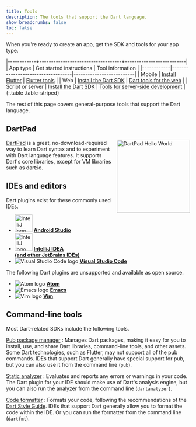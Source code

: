 ```yaml
---
title: Tools
description: The tools that support the Dart language.
show_breadcrumbs: false
toc: false
---
```


When you're ready to create an app,
get the SDK and tools for your app type.

|------------+-----------------------------------+--------------------------|
| App type   | Get started instructions          | Tool information         |
|------------|-----------------------------------|--------------------------|
| Mobile | [Install Flutter]({{site.flutter}}/setup) | [Flutter tools](https://flutter.io/using-ide/) |
| Web    | [Install the Dart SDK]({{site.webdev}}/tools/sdk) | [Dart tools for the web]({{site.webdev}}/tools) |
| Script or server | [Install the Dart SDK](/tools/sdk) | [Tools for server-side development](/dart-vm/tools) |
{:.table .table-striped}

The rest of this page covers general-purpose tools that
support the Dart language.


## DartPad

<img src="{% asset dartpad-hello.png @path %}" alt="DartPad Hello World"
 width="200px" align="right" />
[DartPad](/tools/dartpad) is
a great, no-download-required way to learn Dart syntax
and to experiment with Dart language features.
It supports Dart's core libraries,
except for VM libraries such as dart:io.


## IDEs and editors

Dart plugins exist for these commonly used IDEs.

<ul class="col2">
<li>
<img src="{% asset 'tools/android_studio.png' @path %}"
     width="48" alt="IntelliJ logo">
<a class="no-automatic-external" href="/tools/jetbrains-plugin"><b>Android Studio</b></a>
</li>
<li>
<img src="{% asset 'tools/intellij-idea.svg' @path %}"
     width="48" alt="IntelliJ logo">
<a class="no-automatic-external" href="/tools/jetbrains-plugin"><b>IntelliJ IDEA<br>
(and other JetBrains IDEs)</b></a>
</li>
<li>
<img src="{% asset 'tools/vscode.png' @path %}" alt="Visual Studio Code logo">
<a class="no-automatic-external" href="https://marketplace.visualstudio.com/items?itemName=Dart-Code.dart-code"><b>Visual Studio Code</b></a>
</li>
</ul>

The following Dart plugins are unsupported
and available as open source.

<ul class="col2">
<li>
<img src="{% asset 'tools/atom-logo.png' @path %}" alt="Atom logo">
<a class="no-automatic-external" href="https://github.com/dart-atom/dartlang/"><b>Atom</b></a>
</li>
<li>
<img src="{% asset 'tools/emacs.png' @path %}" alt="Emacs logo">
<a class="no-automatic-external" href="https://github.com/nex3/dart-mode"><b>Emacs</b></a>
</li>
<li>
<img src="{% asset 'tools/vim.png' @path %}" alt="Vim logo">
<a class="no-automatic-external" href="https://github.com/dart-lang/dart-vim-plugin"><b>Vim</b></a>
</li>
</ul>

## Command-line tools

Most Dart-related SDKs include the following tools.

[Pub package manager](/tools/pub)
: Manages Dart packages,
  making it easy for you to install, use, and share Dart libraries,
  command-line tools, and other assets.
  Some Dart technologies, such as Flutter, may not support
  all of the pub commands.
  IDEs that support Dart generally have special support for pub,
  but you can also use it from the command line (`pub`).

[Static analyzer](/tools/analyzer)
: Evaluates and reports any errors or warnings in your code.
  The Dart plugin for your IDE should make use of Dart's analysis engine,
  but you can also run the analyzer from the command line (`dartanalyzer`).

[Code formatter](https://github.com/dart-lang/dart_style#readme)
: Formats your code, following the recommendations of the
  [Dart Style Guide](/guides/language/effective-dart/style).
  IDEs that support Dart generally allow you to format the code within
  the IDE. Or you can run the formatter from the command line (`dartfmt`).

